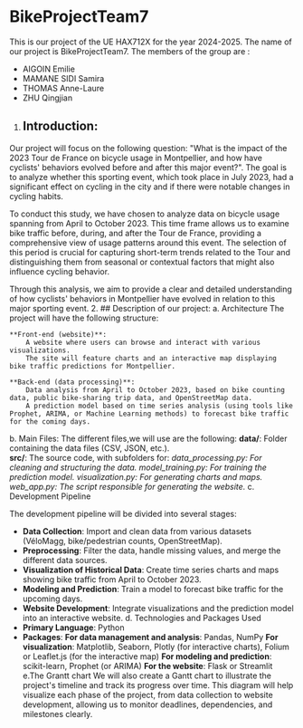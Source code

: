 # BikeProjectTeam7
This is our project of the UE HAX712X for the year 2024-2025.
The name of our project is BikeProjectTeam7.
The members of the group are :
- AIGOIN Emilie
- MAMANE SIDI Samira
- THOMAS Anne-Laure
- ZHU Qingjian
1. ## Introduction:  
Our project will focus on the following question: "What is the impact of the 2023 Tour de France on bicycle usage in Montpellier, and how have cyclists' behaviors evolved before and after this major event?". The goal is to analyze whether this sporting event, which took place in July 2023, had a significant effect on cycling in the city and if there were notable changes in cycling habits.

To conduct this study, we have chosen to analyze data on bicycle usage spanning from April to October 2023. This time frame allows us to examine bike traffic before, during, and after the Tour de France, providing a comprehensive view of usage patterns around this event. The selection of this period is crucial for capturing short-term trends related to the Tour and distinguishing them from seasonal or contextual factors that might also influence cycling behavior.

Through this analysis, we aim to provide a clear and detailed understanding of how cyclists' behaviors in Montpellier have evolved in relation to this major sporting event.
2. ## Description of our project:
a. Architecture
The project will have the following structure:

    **Front-end (website)**:
        A website where users can browse and interact with various visualizations.
        The site will feature charts and an interactive map displaying bike traffic predictions for Montpellier.

    **Back-end (data processing)**:
        Data analysis from April to October 2023, based on bike counting data, public bike-sharing trip data, and OpenStreetMap data.
        A prediction model based on time series analysis (using tools like Prophet, ARIMA, or Machine Learning methods) to forecast bike traffic for the coming days.
b. Main Files:
The different files,we will use are the following:
    **data/**: Folder containing the data files (CSV, JSON, etc.).  
	**src/**: The source code, with subfolders for:
        *data_processing.py: For cleaning and structuring the data.
        model_training.py: For training the prediction model.
        visualization.py: For generating charts and maps.
        web_app.py: The script responsible for generating the website.*
c. Development Pipeline

The development pipeline will be divided into several stages:
- **Data Collection**: Import and clean data from various datasets (VéloMagg, bike/pedestrian counts, OpenStreetMap).
- **Preprocessing**: Filter the data, handle missing values, and merge the different data sources.
- **Visualization of Historical Data**: Create time series charts and maps showing bike traffic from April to October 2023.
- **Modeling and Prediction**: Train a model to forecast bike traffic for the upcoming days.
- **Website Development**: Integrate visualizations and the prediction model into an interactive website.
d. Technologies and Packages Used
- **Primary Language**: Python
- **Packages**:
    **For data management and analysis**: Pandas, NumPy
    **For visualization**: Matplotlib, Seaborn, Plotly (for interactive charts), Folium or Leaflet.js (for the interactive map)
    **For modeling and prediction**: scikit-learn, Prophet (or ARIMA)
    **For the website**: Flask or Streamlit
e.The Grantt chart
We will also create a Gantt chart to illustrate the project's timeline and track its progress over time. This diagram will help visualize each phase of the project, from data collection to website development, allowing us to monitor deadlines, dependencies, and milestones clearly.